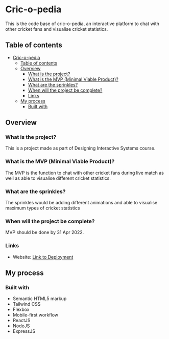 # Cric-o-pedia

This is the code base of cric-o-pedia, an interactive platform to chat with other cricket fans and visualise cricket statistics.

## Table of contents

- [Cric-o-pedia](#cric-o-pedia)
  - [Table of contents](#table-of-contents)
  - [Overview](#overview)
    - [What is the project?](#what-is-the-project)
    - [What is the MVP (Minimal Viable Product)?](#what-is-the-mvp-minimal-viable-product)
    - [What are the sprinkles?](#what-are-the-sprinkles)
    - [When will the project be complete?](#when-will-the-project-be-complete)
    - [Links](#links)
  - [My process](#my-process)
    - [Built with](#built-with)

## Overview

### What is the project?

This is a project made as part of Designing Interactive Systems course.

### What is the MVP (Minimal Viable Product)?

The MVP is the function to chat with other cricket fans during live match as well as able to visualise different cricket statistics.

### What are the sprinkles?

The sprinkles would be adding different animations and able to visualise maximum types of cricket statistics

### When will the project be complete?

MVP should be done by 31 Apr 2022.

### Links

-   Website: [Link to Deployment](#)

## My process

### Built with

-   Semantic HTML5 markup
-   Tailwind CSS
-   Flexbox
-   Mobile-first workflow
-   ReactJS
-   NodeJS
-   ExpressJS
